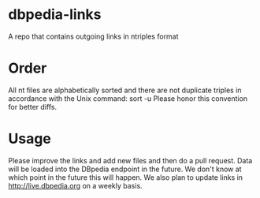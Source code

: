 dbpedia-links
=============

A repo that contains outgoing links in ntriples format

Order
=====
All nt files are alphabetically sorted and there are not duplicate triples in accordance with the Unix command: sort -u 
Please honor this convention for better diffs. 


Usage
=====
Please improve the links and add new files and then do a pull request. 
Data will be loaded into the DBpedia endpoint in the future. 
We don't know at which point in the future this will happen. 
We also plan to update links in http://live.dbpedia.org on a weekly basis. 

